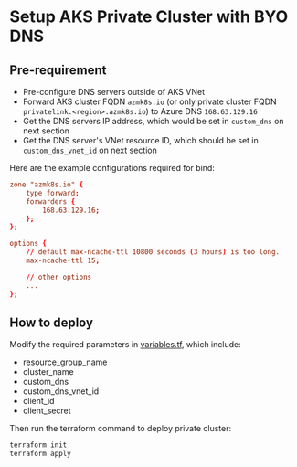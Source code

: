# Setup AKS Private Cluster with BYO DNS

## Pre-requirement

* Pre-configure DNS servers outside of AKS VNet
* Forward AKS cluster FQDN `azmk8s.io` (or only private cluster FQDN `privatelink.<region>.azmk8s.io`) to Azure DNS `168.63.129.16`
* Get the DNS servers IP address, which would be set in `custom_dns` on next section
* Get the DNS server's VNet resource ID, which should be set in `custom_dns_vnet_id` on next section

Here are the example configurations required for bind:

```conf
zone "azmk8s.io" {
    type forward;
    forwarders {
        168.63.129.16;
    };
};

options {
    // default max-ncache-ttl 10800 seconds (3 hours) is too long.
    max-ncache-ttl 15;

    // other options
    ...
};
```

## How to deploy

Modify the required parameters in [variables.tf](variables.tf), which include:

* resource_group_name
* cluster_name
* custom_dns
* custom_dns_vnet_id
* client_id
* client_secret

Then run the terraform command to deploy private cluster:

```sh
terraform init
terraform apply
```
